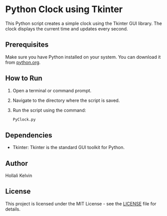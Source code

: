 # Python Clock using Tkinter

This Python script creates a simple clock using the Tkinter GUI library. The clock displays the current time and updates every second.

## Prerequisites

Make sure you have Python installed on your system. You can download it from [python.org](https://www.python.org/downloads/).

## How to Run

1. Open a terminal or command prompt.
2. Navigate to the directory where the script is saved.
3. Run the script using the command:

    ```bash
    PyClock.py
    ```

## Dependencies

- Tkinter: Tkinter is the standard GUI toolkit for Python.

## Author

Hollali Kelvin

## License

This project is licensed under the MIT License - see the [LICENSE](LICENSE) file for details.
